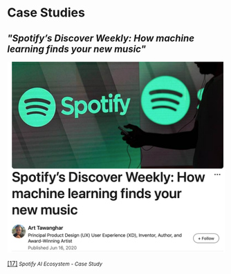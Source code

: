 # Case Studies

## _"Spotify’s Discover Weekly: How machine learning finds your new music"_

![Spotify case study](../Images/23_running_case.png)

[[17]](https://www.linkedin.com/pulse/spotifys-discover-weekly-how-machine-learning-finds-your-tawanghar)<small><i> Spotify AI Ecosystem - Case Study</i></small>
